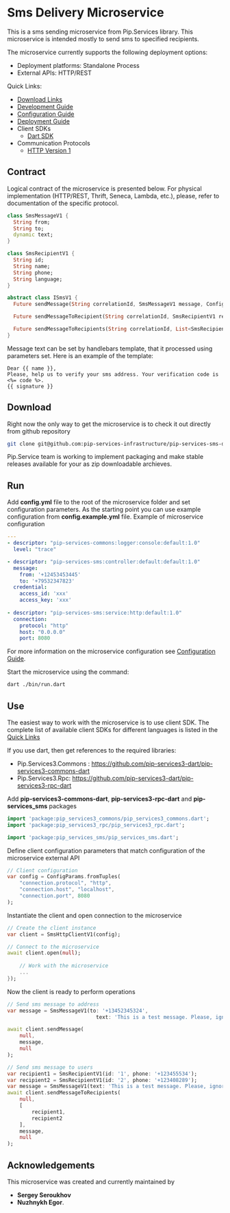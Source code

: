 # Sms Delivery Microservice

This is a sms sending microservice from Pip.Services library. 
This microservice is intended mostly to send sms to specified recipients.

The microservice currently supports the following deployment options:
* Deployment platforms: Standalone Process
* External APIs: HTTP/REST

<a name="links"></a> Quick Links:

* [Download Links](doc/Downloads.md)
* [Development Guide](doc/Development.md)
* [Configuration Guide](doc/Configuration.md)
* [Deployment Guide](doc/Deployment.md)
* Client SDKs
  - [Dart SDK](https://github.com/pip-services-infrastructure/pip-clients-sms-dart)
* Communication Protocols
  - [HTTP Version 1](doc/HttpProtocolV1.md)

##  Contract

Logical contract of the microservice is presented below. For physical implementation (HTTP/REST, Thrift, Seneca, Lambda, etc.),
please, refer to documentation of the specific protocol.

```dart
class SmsMessageV1 {
  String from;
  String to;
  dynamic text;
}

class SmsRecipientV1 {
  String id;
  String name;
  String phone;
  String language;
}

abstract class ISmsV1 {
  Future sendMessage(String correlationId, SmsMessageV1 message, ConfigParams parameters);

  Future sendMessageToRecipient(String correlationId, SmsRecipientV1 recipient, SmsMessageV1 message, ConfigParams parameters);

  Future sendMessageToRecipients(String correlationId, List<SmsRecipientV1> recipients, SmsMessageV1 message, ConfigParams parameters);
}
```


Message text can be set by handlebars template, that it processed using parameters set.
Here is an example of the template:

```text
Dear {{ name }},
Please, help us to verify your sms address. Your verification code is <%= code %>.
{{ signature }}
```

## Download

Right now the only way to get the microservice is to check it out directly from github repository
```bash
git clone git@github.com:pip-services-infrastructure/pip-services-sms-dart.git
```

Pip.Service team is working to implement packaging and make stable releases available for your 
as zip downloadable archieves.

## Run

Add **config.yml** file to the root of the microservice folder and set configuration parameters.
As the starting point you can use example configuration from **config.example.yml** file. 
Example of microservice configuration
```yaml
---
- descriptor: "pip-services-commons:logger:console:default:1.0"
  level: "trace"

- descriptor: "pip-services-sms:controller:default:default:1.0"
  message:
    from: '+12453453445'
    to: '+79532347823'
  credential:
    access_id: 'xxx'
    access_key: 'xxx'
  
- descriptor: "pip-services-sms:service:http:default:1.0"
  connection:
    protocol: "http"
    host: "0.0.0.0"
    port: 8080
```
 
For more information on the microservice configuration see [Configuration Guide](Configuration.md).

Start the microservice using the command:
```bash
dart ./bin/run.dart
```

## Use

The easiest way to work with the microservice is to use client SDK. 
The complete list of available client SDKs for different languages is listed in the [Quick Links](#links)

If you use dart, then get references to the required libraries:
- Pip.Services3.Commons : https://github.com/pip-services3-dart/pip-services3-commons-dart
- Pip.Services3.Rpc: https://github.com/pip-services3-dart/pip-services3-rpc-dart


Add **pip-services3-commons-dart**, **pip-services3-rpc-dart** and **pip-services_sms** packages
```dart
import 'package:pip_services3_commons/pip_services3_commons.dart';
import 'package:pip_services3_rpc/pip_services3_rpc.dart';

import 'package:pip_services_sms/pip_services_sms.dart';

```

Define client configuration parameters that match configuration of the microservice external API
```dart
// Client configuration
var config = ConfigParams.fromTuples(
	"connection.protocol", "http",
	"connection.host", "localhost",
	"connection.port", 8080
);
```

Instantiate the client and open connection to the microservice
```dart
// Create the client instance
var client = SmsHttpClientV1(config);

// Connect to the microservice
await client.open(null);
    
    // Work with the microservice
    ...
});
```

Now the client is ready to perform operations
```dart
// Send sms message to address
var message = SmsMessageV1(to: '+13452345324', 
                             text: 'This is a test message. Please, ignore it');

await client.sendMessage(
    null,
    message,
    null
);
```

```dart
// Send sms message to users
var recipient1 = SmsRecipientV1(id: '1', phone: '+123455534');
var recipient2 = SmsRecipientV1(id: '2', phone: '+123408289');
var message = SmsMessageV1(text: 'This is a test message. Please, ignore it');
await client.sendMessageToRecipients(
    null,
    [
        recipient1,
        recipient2
    ],
    message,
    null
);
```

## Acknowledgements

This microservice was created and currently maintained by
- **Sergey Seroukhov**
- **Nuzhnykh Egor**.